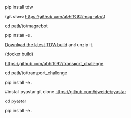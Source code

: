 pip install tdw

(git clone <https://github.com/abhi1092/magnebot>)

cd path/to/magnebot

pip install -e .

[Download the latest TDW build](https://github.com/threedworld-mit/tdw/releases/latest) and unzip it.

(docker build)

<https://github.com/abhi1092/transport_challenge>

cd path/to/transport_challenge

pip install -e .

\#install pyastar git clone <https://github.com/hjweide/pyastar>

cd pyastar

pip install -e .

